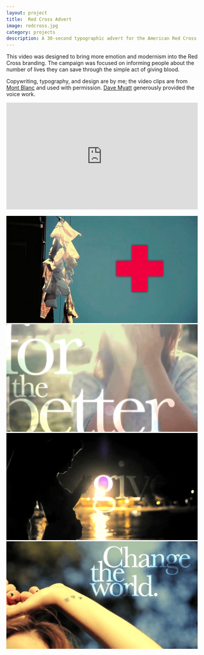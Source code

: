 ```yaml
---
layout: project
title:  Red Cross Advert
image: redcross.jpg
category: projects
description: A 30-second typographic advert for the American Red Cross.
---
```


This video was designed to bring more emotion and modernism into the Red Cross branding.  The campaign was focused on informing people about the number of lives they can save through the simple act of giving blood.

Copywriting, typography, and design are by me; the video clips are from [Mont Blanc](http://www.montblanconesecond.com "Mont Blanc") and used with permission. [Dave Myatt](http://www.mediamessage.co.uk "Dave Myatt") generously provided the voice work.

<iframe src="https://player.vimeo.com/video/62904525?color=2ba6cb&title=0&byline=0&portrait=0" width="100%" height="281" frameborder="0" webkitallowfullscreen mozallowfullscreen allowfullscreen></iframe>

![Red Cross 01](/img/redcross_image01.png)
![Red Cross 02](/img/redcross_image02.png)
![Red Cross 03](/img/redcross_image03.png)
![Red Cross 04](/img/redcross_image04.png)
